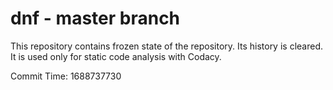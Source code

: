 # dnf - master branch

This repository contains frozen state of the repository.
Its history is cleared. It is used only for static code
analysis with Codacy.

Commit Time: 1688737730